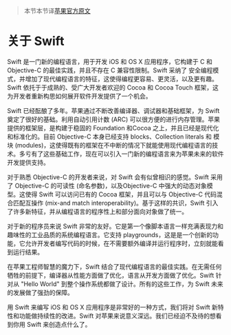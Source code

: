 >本节本节译[苹果官方原文](https://developer.apple.com/library/prerelease/ios/documentation/Swift/Conceptual/Swift_Programming_Language/index.html)

# 关于 Swift

Swift 是一门新的编程语言，用于开发 iOS 和 OS X 应用程序，它构建于 C 和 Objective-C 的最佳实践，并且不存在 C 兼容性限制。Swift 采纳了 安全编程模式，并增加了现代编程语言的特征，这使得编程更容易、更灵活，以及更有趣。Swift 依托于于成熟的、受广大开发者欢迎的 Cocoa 和 Cocoa Touch 框架，这为开发者重新构思如何展开软件开发提供了一个机会。

Swift 已经酝酿了多年。苹果通过不断改善编译器、调试器和基础框架，为 Swift 奠定了很好的基础。利用自动引用计数 (ARC) 可以很方便的进行内存管理。苹果提供的框架层，是构建于稳固的 Foundation 和Cocoa 之上，并且已经是现代化和标准化的。目前 Objective-C 本身已经支持 blocks、Collection literals 和 模块 (modules)，这使得既有的框架在不中断的情况下就能使用现代编程语言的技术。多亏有了这些基础工作，现在可以引入一门新的编程语言来为苹果未来的软件开发提供支持。

对于熟悉 Objective-C 的开发者来说，对 Swift 会有似曾相识的感觉。Swift 采用了 Objective-C 的可读性 (命名参数)，以及Objective-C 中强大的动态对象模型。这使得 Swift 可以访问已有的 Cocoa 框架，并且可以与 Objective-C 代码混合匹配互操作 (mix-and match interoperability)。基于这样的共识，Swift 引入了许多新特征，并从编程语言的程序性上和部分面向对象做了统一。

对于新的程序员来说 Swift 非常的友好。它是第一个像脚本语言一样充满表现力和趣味性的工业品质的系统编程语言。它支持 playgrounds，这是是一个创新的功能，它允许开发者编写代码的时候，在不需要额外编译并运行程序时，立刻就能看到运行结果。

在苹果工程师智慧的魔力下，Swift 结合了现代编程语言的最佳实践。在无需任何牺牲的前提下，编译器从性能方面做了优化，语言从开发方面做了优化。Swift 针对从 "Hello World" 到整个操作系统都做了设计。所有的这些工作，为 Swift 未来的发展做了强劲的保障。

用 Swift 来编写 iOS 和 OS X 应用程序是非常好的一种方式，我们将对 Swift 新特性和功能做持续性的改进。Swift 对苹果来说意义深远。我们已经迫不及待的想看到你用 Swift 来创造点什么了。
